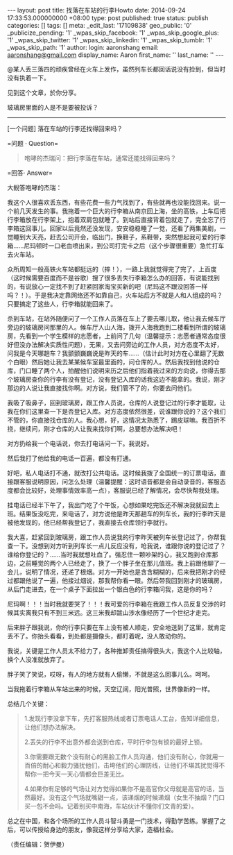 --- layout: post title: 找落在车站的行李Howto date: 2014-09-24 17:33:53.000000000 +08:00 type: post published: true status: publish categories: \[\] tags: \[\] meta: \_edit\_last: '17109838' geo\_public: '0' \_publicize\_pending: '1' \_wpas\_skip\_facebook: '1' \_wpas\_skip\_google\_plus: '1' \_wpas\_skip\_twitter: '1' \_wpas\_skip\_linkedin: '1' \_wpas\_skip\_tumblr: '1' \_wpas\_skip\_path: '1' author: login: aaronshang email: aaronshang@gmail.com display\_name: Aaron first\_name: '' last\_name: '' ---

@某人丢三落四的顽疾曾经在火车上发作，虽然列车长都回话说没有捡到，但当时没有执着一下。

见到这个文章，於你分享。

玻璃房里面的人是不是要被投诉？

------------------------------------------------------------------------

\[一个问题\] 落在车站的行李还找得回来吗？

=问题 · Question=

> 咆哮的杰瑞问：把行李落在车站，通常还能找得回来吗？

=回答· Answer=

大鲵答咆哮的杰瑞：

我这个人很喜欢丢东西，有些花费一些力气找到了，有些就再也没能找回来。说一个前几天发生的事。我拖着一个巨大的行李箱从南京回上海，坐的高铁，上车后把行李箱放在行李架上，抱着双肩包就睡了。到站后直接背着包就走了，完全忘了行李箱这回事儿。回家以后竟然还没发现，安安稳稳睡了一觉，还看了两集美剧，一觉睡到大天亮，赶去公司开会，临出门，换鞋子，系鞋带，突然想起我可爱的行李箱……尼玛顿时一口老血喷出来，到公司打完卡之后（这个步骤很重要）急忙打车去火车站。

众所周知一般高铁火车站都挺远的（摔！），一路上我就觉得完了完了，上百度（这时候需要百度而不是谷歌）搜了很多丢失行李箱怎么办的回答，有说能找到的，有说放心一定找不到了赶紧回家淘宝买新的吧（尼玛这不跟没回答一样吗？！）。于是我决定靠网络还不如靠自己，火车站后方不就是人和人组成的吗？只要搞定了这些人，行李箱就能回来了。

杀到车站，在站外随便问了一个工作人员落在车上了要去哪儿取，他让我去候车厅旁边的玻璃房问那里的人。候车厅人山人海，拨开人海我跑到二楼看到所谓的玻璃房，先看到一个学生模样的志愿者，上前问了几句（温馨提示：志愿者通常态度很好但没办法解决实质性问题），无果，又去问旁边的工作人员，对方态度不太好，问我是今天哪趟车？我颤颤巍巍说是昨天的车……（估计此时对方在心里翻了无数个白眼）然后她让我去某某候车室最里面的，问仓库的人。然后我找到他说的仓库，门口睡了两个人，拍醒他们说明来历之后他们指着我过来的方向说，你得去那个玻璃房查你的行李有没有登记，没有登记入库的话我这边不能拿的。我说，刚才那边的人说让我直接找你啊。对方说，我们管不了的，你要去问他们。

我吸了吸鼻子，回到玻璃房，跟工作人员说，仓库的人说登记过的行李才能取，让我在你们这里查一下是否登记入库。对方态度依然很差，说谁跟你说的？这个我们不管的，你直接找仓库的人。我心想，好，这情况太熟悉了，踢皮球嘛。我百折不挠，继续问，刚才仓库的人让我来找你们啊，总要想办法解决吧！

对方扔给我一个电话说，你去打电话问一下。我说好。

然后我打了他给我的电话一百遍，都没有打通。

好吧，私人电话打不通，就改打公共电话。这时候我拨了全国统一的订票电话，直接跟客服说明原因，问怎么处理（温馨提醒：这时语音都是会自动录音的，客服态度都会比较好，处理事情效率高一点），客服说已经了解情况，会尽快帮我处理。

挂电话已经半下午了，我出门吃了个午饭，心想如果吃完饭还不解决我就回去上班。结果饭没吃完，来电话了，对方说他是昨天那趟车的列车长，我的行李昨天是被他发现的，他已经帮我登记了，我直接去仓库领行李就行。

我大喜，赶紧回到玻璃房，跟工作人员说我的行李昨天被列车长登记过了，你帮我查一下。没想到对方听到列车长一点儿反应没有，呛我说，谁跟你说的登记过了？谁给你登记的？……当时我就想吐血了。强忍住一颗吵架的心，我又跑到仓库那边，之前睡觉的两个人已经走了，换了一个胖子坐在那儿值班。我上前跟他聊了一会儿，说明了情况，还递了根烟。对方一开始也是含含糊糊的，后来我把刚才的经过都跟他说了一遍，他接过烟说，那我帮你看一眼。然后带我回到刚才的玻璃房，从后门走进去，在一个桌子下面拉出一个银白色的行李箱问我，这是你的吗？

尼玛啊！！！当时我就要哭了！！！我可爱的行李箱在我跟工作人员反复交涉的时候其实离我只有不到三米远。这三米我却跋山涉水像经历了一个世纪才走完。

后来胖子跟我说，你的行李只要在车上没有被人顺走，安全地送到了这里，就肯定丢不了。你抬头看看，到处都是摄像头，都盯着呢，没人敢动你的。

我说，关键是工作人员太不给力了，各种推卸责任搞得很头大，我这个人比较轴，换个人没准就放弃了。

胖子笑了笑说，哎呀，有人的地方就有人偷懒，不就是这么回事儿么。呵呵。

当我拖着行李箱从车站出来的时候，天空辽阔，阳光普照，世界像新的一样。

总结几个关键：

> 1.发现行李没拿下车，先打客服热线或者订票电话人工台，告知详细信息，让他们想办法解决。
>
> 2.丢失的行李不出意外都会送到仓库，平时行李包有锁的最好上锁。
>
> 3.你需要跟无数个没有耐心的黑脸工作人员沟通，他们没有耐心，你就用一百倍的耐心和毅力骚扰他们，击垮他们的心理防线，让他们不堪其扰觉得不帮你一把今天一天心情都会巨差无比。
>
> 4.如果你有足够的气场让对方觉得如果你不是高官你父母就是高官的话，当然最好。没有这个气场就嘴甜一点，该递烟的时候递烟（女生不抽烟？门口买一包不会吗。记着别买中南海，车站伙计不懂你们文青的爱）。

总之在中国，和各个场所的工作人员斗智斗勇是一门技术，得勤学苦练。掌握了之后，可以传授给身边的朋友，像我这样分享给大家，造福社会。

（责任编辑：贺伊曼）
